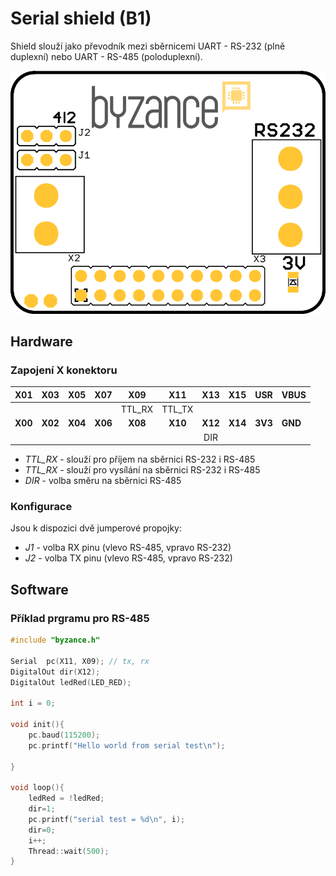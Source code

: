 # Serial shield \(B1\)

Shield slouží jako převodník mezi sběrnicemi UART - RS-232 \(plně duplexní\) nebo UART - RS-485 \(poloduplexní\).

![](/assets/serial_b1_l.png)

## Hardware

### Zapojení X konektoru

| **X01** | **X03** | **X05** | **X07** | **X09** | **X11** | **X13** | **X15** | **USR** | **VBUS** |
| :---: | :---: | :---: | :---: | :---: | :---: | :---: | :---: | :---: | :--- |
|  |  |  |  | TTL\_RX | TTL\_TX |  |  |  |  |
| **X00** | **X02** | **X04** | **X06** | **X08** | **X10** | **X12** | **X14** | **3V3** | **GND** |
|  |  |  |  |  |  | DIR |  |  |  |

* _TTL\_RX_ - slouží pro příjem na sběrnici RS-232 i RS-485
* _TTL\_RX_ - slouží pro vysílání na sběrnici RS-232 i RS-485
* _DIR_ - volba směru na sběrnici RS-485

### Konfigurace

Jsou k dispozici dvě jumperové propojky:

* _J1_ - volba RX pinu \(vlevo RS-485, vpravo RS-232\)
* _J2_ - volba TX pinu \(vlevo RS-485, vpravo RS-232\)

## Software
### Příklad prgramu pro RS-485
```cpp
#include "byzance.h"

Serial	pc(X11, X09); // tx, rx
DigitalOut dir(X12);
DigitalOut ledRed(LED_RED);

int i = 0;

void init(){
	pc.baud(115200);
	pc.printf("Hello world from serial test\n");
    
}

void loop(){
	ledRed = !ledRed;
	dir=1;
	pc.printf("serial test = %d\n", i);
	dir=0;
	i++;
	Thread::wait(500);
}
```





